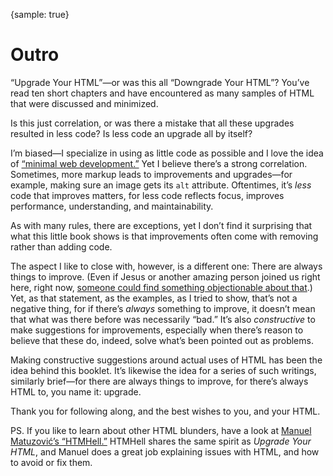 {sample: true}
# Outro

“Upgrade Your HTML”—or was this all “Downgrade Your HTML”? You’ve read ten short chapters and have encountered as many samples of HTML that were discussed and minimized.

Is this just correlation, or was there a mistake that all these upgrades resulted in less code? Is less code an upgrade all by itself?

I’m biased—I specialize in using as little code as possible and I love the idea of [“minimal web development.”](https://meiert.com/en/blog/minimal-web-development/) Yet I believe there’s a strong correlation. Sometimes, more markup leads to improvements and upgrades—for example, making sure an image gets its `alt` attribute. Oftentimes, it’s _less_ code that improves matters, for less code reflects focus, improves performance, understanding, and maintainability.

As with many rules, there are exceptions, yet I don’t find it surprising that what this little book shows is that improvements often come with removing rather than adding code.

The aspect I like to close with, however, is a different one: There are always things to improve. (Even if Jesus or another amazing person joined us right here, right now, [someone could find something objectionable about that](https://meiert.com/en/blog/destroying-is-not-arguing/).) Yet, as that statement, as the examples, as I tried to show, that’s not a negative thing, for if there’s _always_ something to improve, it doesn’t mean that what was there before was necessarily “bad.” It’s also _constructive_ to make suggestions for improvements, especially when there’s reason to believe that these do, indeed, solve what’s been pointed out as problems.

Making constructive suggestions around actual uses of HTML has been the idea behind this booklet. It’s likewise the idea for a series of such writings, similarly brief—for there are always things to improve, for there’s always HTML to, you name it: upgrade.

Thank you for following along, and the best wishes to you, and your HTML.

PS.
If you like to learn about other HTML blunders, have a look at [Manuel Matuzović’s “HTMHell.”](https://htmhell.dev/) HTMHell shares the same spirit as _Upgrade Your HTML_, and Manuel does a great job explaining issues with HTML, and how to avoid or fix them.
